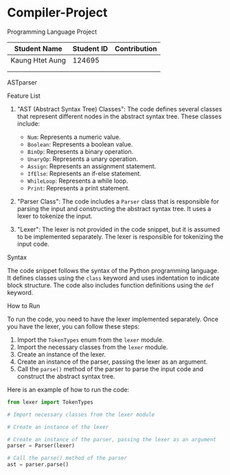 # Compiler-Project
Programming Language Project

|   Student Name  | Student ID | Contribution |
| --------------- | ---------- | ------------ |
| Kaung Htet Aung |   124695   |              |
|                 |            |              |
|                 |            |              |



ASTparser

Feature List

1. "AST (Abstract Syntax Tree) Classes": The code defines several classes that represent different nodes in the abstract syntax tree. These classes include:
   - `Num`: Represents a numeric value.
   - `Boolean`: Represents a boolean value.
   - `BinOp`: Represents a binary operation.
   - `UnaryOp`: Represents a unary operation.
   - `Assign`: Represents an assignment statement.
   - `IfElse`: Represents an if-else statement.
   - `WhileLoop`: Represents a while loop.
   - `Print`: Represents a print statement.

2. "Parser Class": The code includes a `Parser` class that is responsible for parsing the input and constructing the abstract syntax tree. It uses a lexer to tokenize the input.

3. "Lexer": The lexer is not provided in the code snippet, but it is assumed to be implemented separately. The lexer is responsible for tokenizing the input code.

Syntax

The code snippet follows the syntax of the Python programming language. It defines classes using the `class` keyword and uses indentation to indicate block structure. The code also includes function definitions using the `def` keyword.

How to Run

To run the code, you need to have the lexer implemented separately. Once you have the lexer, you can follow these steps:

1. Import the `TokenTypes` enum from the `lexer` module.
2. Import the necessary classes from the `lexer` module.
3. Create an instance of the lexer.
4. Create an instance of the parser, passing the lexer as an argument.
5. Call the `parse()` method of the parser to parse the input code and construct the abstract syntax tree.

Here is an example of how to run the code:

```python
from lexer import TokenTypes

# Import necessary classes from the lexer module

# Create an instance of the lexer

# Create an instance of the parser, passing the lexer as an argument
parser = Parser(lexer)

# Call the parse() method of the parser
ast = parser.parse()
```
